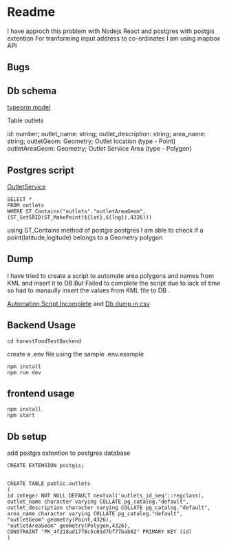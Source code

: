 # Readme

I have approch this problem with Nodejs React and postgres with postgis extention
For tranforming input address to co-ordinates I am using mapbox API

## Bugs


## Db schema


[typeorm model](honestFoodTestBackend/src/api/models/Outlet/Outlet.ts)

Table outlets

id: number;
outlet_name: string;
outlet_description: string;
area_name: string;
outletGeom: Geometry; Outlet location (type - Point)
outletAreaGeom: Geometry; Outlet Service Area (type - Polygon)

## Postgres script

[OutletService](honestFoodTestBackend/src/api/services/Outlet/OutletService.ts)


```
SELECT *
FROM outlets
WHERE ST_Contains("outlets"."outletAreaGeom",(ST_SetSRID(ST_MakePoint(${lat},${lng}),4326)))

```

using ST_Contains method of postgis postgres I am able to check if a point(latitude,logitude) belongs to a Geometry polygon

## Dump

I have tried to create a script to automate area polygons and names from KML and insert it to DB.But Failed to complete the script  due to lack of time so  had to manaully insert the values from KML file to DB .

[Automation Script Incomplete](honestFoodTestBackend/src/database/seeds/CreateOutlets.ts) and 
[Db dump in csv ](honestFoodTestBackend/honestfoodoutlet)


## Backend Usage

```
cd honestFoodTestBackend
```
create a .env file using the sample .env.example

```
npm install
npm run dev
```
## frontend usage
```
npm install
npm start
```
## Db setup

add postgis extention to postgres database
```
CREATE EXTENSION postgis;


CREATE TABLE public.outlets
(
id integer NOT NULL DEFAULT nextval('outlets_id_seq'::regclass),
outlet_name character varying COLLATE pg_catalog."default",
outlet_description character varying COLLATE pg_catalog."default",
area_name character varying COLLATE pg_catalog."default",
"outletGeom" geometry(Point,4326),
"outletAreaGeom" geometry(Polygon,4326),
CONSTRAINT "PK_4f218ad1778c5c01d7bf77bab02" PRIMARY KEY (id)
)
```
